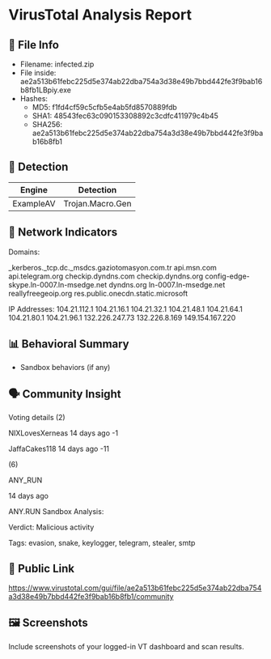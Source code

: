 # VirusTotal Analysis Report

## 📁 File Info
- Filename: infected.zip
- File inside: ae2a513b61febc225d5e374ab22dba754a3d38e49b7bbd442fe3f9bab16b8fb1LBpiy.exe
- Hashes:
  - MD5: f1fd4cf59c5cfb5e4ab5fd8570889fdb
  - SHA1: 48543fec63c090153308892c3cdfc411979c4b45
  - SHA256: ae2a513b61febc225d5e374ab22dba754a3d38e49b7bbd442fe3f9bab16b8fb1

## 🧪 Detection
| Engine | Detection |
|--------|-----------|
| ExampleAV | Trojan.Macro.Gen |

## 📡 Network Indicators
Domains:

_kerberos._tcp.dc._msdcs.gaziotomasyon.com.tr
api.msn.com
api.telegram.org
checkip.dyndns.com
checkip.dyndns.org
config-edge-skype.ln-0007.ln-msedge.net
dyndns.org
ln-0007.ln-msedge.net
reallyfreegeoip.org
res.public.onecdn.static.microsoft

IP Addresses:
104.21.112.1
104.21.16.1
104.21.32.1
104.21.48.1
104.21.64.1
104.21.80.1
104.21.96.1
132.226.247.73
132.226.8.169
149.154.167.220

## 📊 Behavioral Summary
- Sandbox behaviors (if any)

## 🗣️ Community Insight
Voting details
(2)

NIXLovesXerneas
14 days ago
-1

JaffaCakes118
14 days ago
-11

(6)

ANY_RUN

14 days ago

 ANY.RUN Sandbox Analysis:

 Verdict: Malicious activity

 Tags: evasion, snake, keylogger, telegram, stealer, smtp


## 🔐 Public Link
https://www.virustotal.com/gui/file/ae2a513b61febc225d5e374ab22dba754a3d38e49b7bbd442fe3f9bab16b8fb1/community

## 🖼️ Screenshots
Include screenshots of your logged-in VT dashboard and scan results.